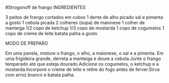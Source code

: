 #Strogonoff de frango
INGREDIENTES

3 peitos de frango cortados em cubos
1 dente de alho picado
sal e pimenta a gosto
1 cebola picada
2 colheres (sopa) de maionese
1 colher de manteiga
1/2 copo de ketchup
1/3 copo de mostarda
1 copo de cogumelos
1 copo de creme de leite
batata palha a gosto

MODO DE PREPARO

Em uma panela, misture o frango, o alho, a maionese, o sal e a pimenta.
Em uma frigideira grande, derreta a manteiga e doure a cebola.Junte o frango temperado até que esteja dourado.Adicione os cogumelos, o ketchup e a mostarda.Incorpore o creme de leite e retire do fogo antes de ferver.Sirva com arroz branco e batata palha.